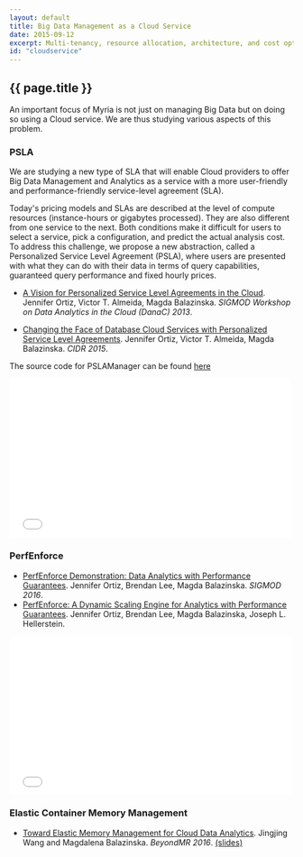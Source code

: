 ```yaml
---
layout: default
title: Big Data Management as a Cloud Service
date: 2015-09-12
excerpt: Multi-tenancy, resource allocation, architecture, and cost optimization
id: "cloudservice"
---
```


## {{ page.title }}

An important focus of Myria is not just on managing Big Data but on doing so using a Cloud service. We are thus studying various aspects of this problem. 

### PSLA

We are studying a new type of SLA that will enable Cloud providers to offer Big Data Management and Analytics as a service with a more user-friendly and performance-friendly service-level agreement (SLA).

Today's pricing models and SLAs are described at the level of compute resources (instance-hours or gigabytes processed). They are also different from one service to the next. Both conditions make it difficult for users to select a service, pick a configuration, and predict the actual analysis cost. To address this challenge, we propose a new abstraction, called a Personalized Service Level Agreement (PSLA), where users are presented with what they can do with their data in terms of query capabilities, guaranteed query performance and fixed hourly prices.

* [A Vision for Personalized Service Level Agreements in the Cloud]({{site.baseurl}}/publications/Ortiz_PSLA_2013.pdf). Jennifer Ortiz, Victor T. Almeida, Magda Balazinska. *SIGMOD Workshop on Data Analytics in the Cloud (DanaC) 2013*.

* [Changing the Face of Database Cloud Services with Personalized Service Level Agreements]({{site.baseurl}}/publications/Ortiz_PSLA_CIDR_2015.pdf). Jennifer Ortiz, Victor T. Almeida, Magda Balazinska. *CIDR 2015*.

The source code for PSLAManager can be found [here](https://github.com/uwdb/PSLAManager)

<iframe width="500" height="281" src="//www.youtube.com/embed/f1dJfQXyT7A" frameborder="0" allowfullscreen></iframe>

### PerfEnforce

* [PerfEnforce Demonstration: Data Analytics with Performance Guarantees]({{site.baseurl}}/publications/Ortiz-perfenforceDemo-sigmod16.pdf). Jennifer Ortiz, Brendan Lee, Magda Balazinska. *SIGMOD 2016*.
* [PerfEnforce: A Dynamic Scaling Engine for Analytics with Performance Guarantees](https://arxiv.org/abs/1605.09753). Jennifer Ortiz, Brendan Lee, Magda Balazinska, Joseph L. Hellerstein.

<iframe width="500" height="281" src="//www.youtube.com/embed/H68HHOkDTU4" frameborder="0" allowfullscreen></iframe>

### Elastic Container Memory Management

* [Toward Elastic Memory Management for Cloud Data Analytics](https://homes.cs.washington.edu/~jwang/publications/elastic-memory.pdf). Jingjing Wang and Magdalena Balazinska. *BeyondMR 2016*.  [(slides)](https://homes.cs.washington.edu/~jwang/publications/elastic-memory-beyondmr2016-slides.pdf)




